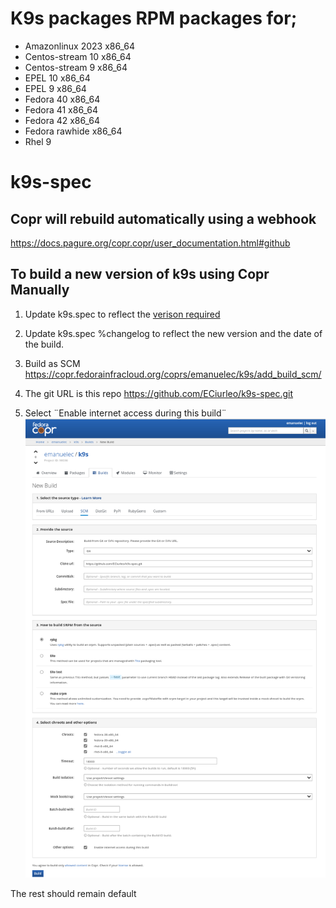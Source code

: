 # K9s packages RPM packages for; 

* Amazonlinux 2023	x86_64
* Centos-stream 10	x86_64
* Centos-stream 9	x86_64
* EPEL 10	x86_64
* EPEL 9	x86_64
* Fedora 40	x86_64
* Fedora 41	x86_64
* Fedora 42	x86_64
* Fedora rawhide	x86_64
* Rhel 9

# k9s-spec

## Copr will rebuild automatically using a webhook
https://docs.pagure.org/copr.copr/user_documentation.html#github 

## To build a new version of k9s using Copr Manually

1. Update k9s.spec to reflect the [verison required](https://github.com/derailed/k9s/releases)
2. Update k9s.spec %changelog to reflect the new version and the date of the build. 

3. Build as SCM
https://copr.fedorainfracloud.org/coprs/emanuelec/k9s/add_build_scm/

4. The git URL is this repo 
https://github.com/ECiurleo/k9s-spec.git

5. Select ¨Enable internet access during this build¨
![Screenshot of Copr Build screen with correct settings](images/screenshot.png)

The rest should remain default



